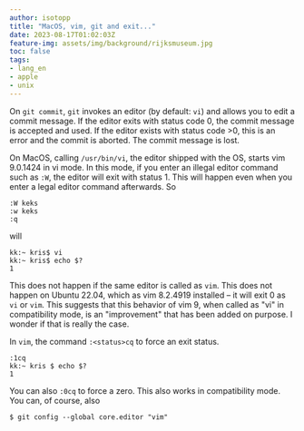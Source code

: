 ```yaml
---
author: isotopp
title: "MacOS, vim, git and exit..."
date: 2023-08-17T01:02:03Z
feature-img: assets/img/background/rijksmuseum.jpg
toc: false
tags:
- lang_en
- apple
- unix
---
```


On `git commit`, `git` invokes an editor (by default: `vi`) and allows you to edit a commit message.
If the editor exits with status code 0, the commit message is accepted and used.
If the editor exists with status code >0, this is an error and the commit is aborted. 
The commit message is lost.

On MacOS, calling `/usr/bin/vi`, the editor shipped with the OS, starts vim 9.0.1424 in vi mode.
In this mode, if you enter an illegal editor command such as `:W`, the editor will exit with status 1.
This will happen even when you enter a legal editor command afterwards.
So
```console
:W keks
:w keks
:q
```
will
```console
kk:~ kris$ vi
kk:~ kris$ echo $?
1
```
This does not happen if the same editor is called as `vim`.
This does not happen on Ubuntu 22.04, which as vim 8.2.4919 installed – it will exit 0 as `vi` or `vim`.
This suggests that this behavior of vim 9, when called as "vi" in compatibility mode, is an "improvement" that has been added on purpose.
I wonder if that is really the case.

In `vim`, the command `:<status>cq` to force an exit status.
```console
:1cq
kk:~ kris $ echo $?
1
```
You can also `:0cq` to force a zero. 
This also works in compatibility mode.
You can, of course, also
```console
$ git config --global core.editor "vim"
```
